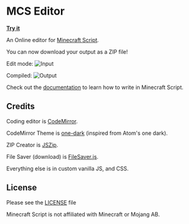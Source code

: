 # MCS Editor
**[Try it](https://pandawanfr.github.io/MCSEditor/)**

An Online editor for [Minecraft Script](https://github.com/PandawanFr/mcs).

You can now download your output as a ZIP file!

Edit mode:
![Input](http://i.imgur.com/R55F6D0.png)

Compiled:
![Output](http://i.imgur.com/iawn4zC.png)


Check out the [documentation](https://github.com/PandawanFr/mcs/wiki) to learn how to write in Minecraft Script.


## Credits

Coding editor is [CodeMirror](https://codemirror.net/).

CodeMirror Theme is [one-dark](https://github.com/Aerobird98/codemirror-one-dark-theme) (inspired from Atom's one dark).

ZIP Creator is [JSZip](https://stuk.github.io/jszip/).

File Saver (download) is [FileSaver.js](https://github.com/eligrey/FileSaver.js/).

Everything else is in custom vanilla JS, and CSS.

## License
Please see the [LICENSE](https://github.com/PandawanFr/MCSEditor/blob/master/LICENSE) file

Minecraft Script is not affiliated with Minecraft or Mojang AB.
